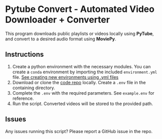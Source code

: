 # Pytube Convert - Automated Video Downloader + Converter

This program downloads public playlists or videos locally using **PyTube**, and convert to a desired audio format using **MoviePy**.

## Instructions

1. Create a python environment with the necessary modules. You can create a `conda` environment by importing the included `environment.yml` file.
   [See creating new environments using .yml files](https://docs.conda.io/projects/conda/en/latest/user-guide/tasks/manage-environments.html#creating-an-environment-from-an-environment-yml-file)
2. Download or clone the [code repo](https://github.com/kdmonroe/pytube_convert) locally. Create a `.env` file in the containing directory.
3. Complete the `.env` with the required parameters. See `example.env` for reference.
4. Run the script. Converted videos will be stored to the provided path.

## Issues

Any issues running this script? Please report a GitHub issue in the repo.
